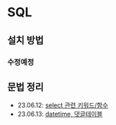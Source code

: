 # SQL
## 설치 방법
### 수정예정
## 문법 정리
- 23.06.12: [select 관련 키워드/함수](230612.md)  
- 23.06.13: [datetime, 댓글테이블](230613_1.md)
